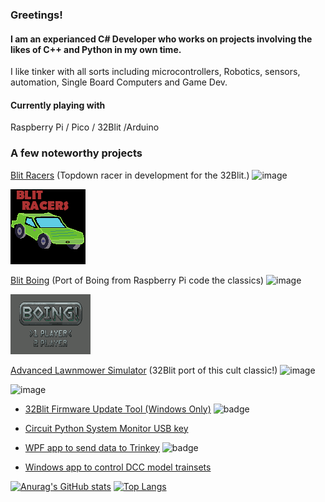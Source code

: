 ### Greetings!

#### I am an experianced C# Developer who works on projects involving the likes of C++ and Python in my own time.

I like tinker with all sorts including microcontrollers, Robotics, sensors, automation, Single Board Computers and Game Dev. 

#### Currently playing with
Raspberry Pi / Pico / 32Blit /Arduino

### A few noteworthy projects

[Blit Racers](https://github.com/shane-powell/blit-racers) (Topdown racer in development for the 32Blit.) ![image](https://github.com/shane-powell/blit-racers/workflows/Build/badge.svg)

![image](https://github.com/shane-powell/blit-racers/blob/main/assets/title.png)

[Blit Boing](https://github.com/shane-powell/blit-boing) (Port of Boing from Raspberry Pi code the classics) ![image](https://github.com/shane-powell/blit-boing/workflows/Build/badge.svg)

![image](https://github.com/shane-powell/blit-boing/blob/main/splash.png)

[Advanced Lawnmower Simulator](https://github.com/shane-powell/advanced-lawnmower-simulator-blit) (32Blit port of this cult classic!) ![image](https://github.com/shane-powell/advanced-lawnmower-simulator-blit/workflows/Build/badge.svg)

![image](https://github.com/shane-powell/advanced-lawnmower-simulator-blit/blob/main/assets/splash.png)

- [32Blit Firmware Update Tool (Windows Only)](https://github.com/shane-powell/BlitFlashNet) ![badge](https://github.com/shane-powell/BlitFlashNet/actions/workflows/dotnet.yml/badge.svg)


- [Circuit Python System Monitor USB key](https://github.com/shane-powell/neotrinkey-status-mon)
- [WPF app to send data to Trinkey](https://github.com/shane-powell/net5-system-monitor) ![badge](https://github.com/shane-powell/net5-system-monitor/actions/workflows/dotnet.yml/badge.svg)

<!--![alt text](https://github.com/shane-powell/neotrinkey-status-mon/blob/main/sysmon.gif?raw=true)--> 

- [Windows app to control DCC model trainsets](https://github.com/shane-powell/DotNet-DCC)


[![Anurag's GitHub stats](https://github-readme-stats.vercel.app/api?username=shane-powell)](https://github.com/anuraghazra/github-readme-stats) [![Top Langs](https://github-readme-stats.vercel.app/api/top-langs/?username=shane-powell&layout=compact)](https://github.com/anuraghazra/github-readme-stats)

